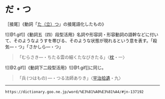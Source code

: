 # だ・つ

［接尾］《動詞「[た（立）つ](たつ（立つ）)」の接尾語化したもの》

![[@1.gif]]《動詞五（四）段型活用》名詞や形容詞・形容動詞の語幹などに付いて、そのようなようすを帯びる、そのような状態が現れるという意を表す。「殺気―・つ」「さかしら―・つ」
>「むらさき―・ちたる雲の細くたなびきたる」〈[枕](https://dictionary.goo.ne.jp/word/%E6%9E%95%E8%8D%89%E5%AD%90/#jn-207654)・一〉
        

![[@2.gif]]《動詞下二段型活用》![[@1.gif]]に同じ。
>「兵 (つはもの) ―・つる法師ありき」〈[宇治拾遺](https://dictionary.goo.ne.jp/word/%E5%AE%87%E6%B2%BB%E6%8B%BE%E9%81%BA%E7%89%A9%E8%AA%9E/#jn-18547)・九〉

---
`https://dictionary.goo.ne.jp/word/%E3%81%A0%E3%81%A4/#jn-137192`